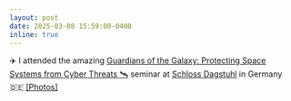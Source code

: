 ```yaml
---
layout: post
date: 2025-03-08 15:59:00-0400
inline: true
---
```


:airplane: I attended the amazing <a href="https://www.dagstuhl.de/en/seminars/seminar-calendar/seminar-details/25101" target="blank">Guardians of the Galaxy: Protecting Space Systems from Cyber Threats :artificial_satellite:</a> seminar at <a href="https://www.dagstuhl.de/en" target="blank">Schloss Dagstuhl</a> in Germany :de: <a target="_blank" href="https://efrenlopez.org/gallery/">&#91;Photos&#93;</a>